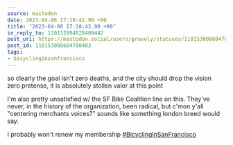 ```yaml
---
source: mastodon
date: 2023-04-06 17:18:42.90 +00
title: "2023-04-06 17:18:42.90 +00"
in_reply_to: 110152994828409442
post_uri: https://mastodon.social/users/gravely/statuses/110153008604700483
post_id: 110153008604700483
tags:
- bicyclinginsanfrancisco
---
```

so clearly the goal isn't zero deaths, and the city should drop the vision zero pretense, it is absolutely stollen valor at this point

I'm also pretty unsatisfied w/ the SF Bike Coalition line on this. They've never, in the history of the organization, been radical, but c'mon y'all "centering merchants voices?" sounds like something london breed would say.

I probably won't renew my membership [#BicyclingInSanFrancisco](https://mastodon.social/tags/BicyclingInSanFrancisco)



